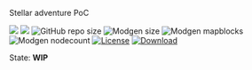 Stellar adventure PoC

![](https://github.com/BuckarooBanzay/stellar/workflows/luacheck/badge.svg)
![](https://github.com/BuckarooBanzay/stellar/workflows/test/badge.svg)
![GitHub repo size](https://img.shields.io/github/repo-size/buckaroobanzay/stellar)
![Modgen size](https://byob.yarr.is/BuckarooBanzay/stellar/size)
![Modgen mapblocks](https://byob.yarr.is/BuckarooBanzay/stellar/mapblock_count)
![Modgen nodecount](https://byob.yarr.is/BuckarooBanzay/stellar/node_count)
[![License](https://img.shields.io/badge/License-MIT%20and%20CC%20BY--SA%203.0-green.svg)](license.txt)
[![Download](https://img.shields.io/badge/Download-ContentDB-blue.svg)](https://content.minetest.net/packages/BuckarooBanzay/stellar)

State: **WIP**

